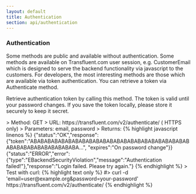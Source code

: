 ```yaml
---
layout: default
title: Authentication
section: api/authentication
---
```


<h3 class='api-title'> Authentication </h3>

<div class='api-body'> 
<p>Some methods are public and available without authentication. Some methods are available on Transfluent.com user session, e.g. CustomerEmail which is designed to serve the backend functionality via javascript to the customers. For developers, the most interesting methods are those which are available via token authentication. You can retrieve a token via Authenticate method.</p>
<p>Retrieve authentication token by calling this method. The token is valid until your password changes. If you save the token locally, please store it securely to keep it secret.</p>
>  Method: GET  
>  URL: https://transfluent.com/v2/authenticate/ ( HTTPS only)  
>  Parameters: email, password  
>  Returns:  
  {% highlight javascript linenos %}
  {"status":"OK","response":{"token":"ABABABABABABABABABABABABABABABABABABABABABABABABABABABABABABABABABA...", "expires":"On password change"}}
    {"status":"ERROR","error":{"type":"EBackendSecurityViolation","message":"Authentication failed!"},"response":"Login failed. Please try again."}  
  {% endhighlight %}
>  Test with curl:  
    {% highlight text only %}
#> curl -d 'email=user@example.org&password=your-password' https://transfluent.com/v2/authenticate/
    {% endhighlight %}
<div>
